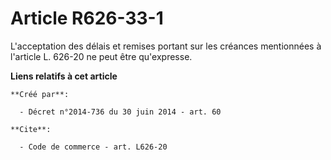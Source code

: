 # Article R626-33-1

L'acceptation des délais et remises portant sur les créances mentionnées à l'article L. 626-20 ne peut être qu'expresse.

**Liens relatifs à cet article**

	**Créé par**:

	  - Décret n°2014-736 du 30 juin 2014 - art. 60

	**Cite**:

	  - Code de commerce - art. L626-20
